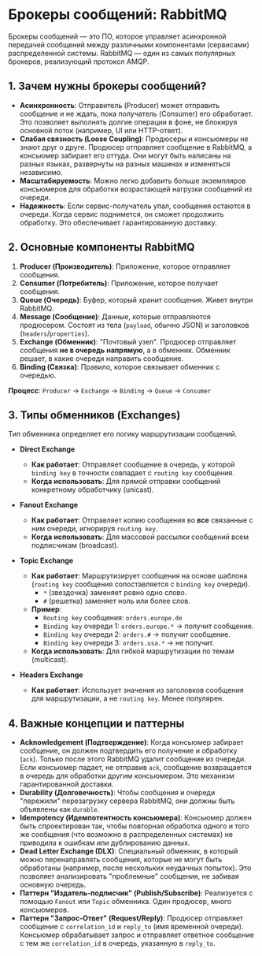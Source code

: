 # Брокеры сообщений: RabbitMQ

Брокеры сообщений — это ПО, которое управляет асинхронной передачей сообщений между различными компонентами (сервисами) распределенной системы. RabbitMQ — один из самых популярных брокеров, реализующий протокол AMQP.

## 1. Зачем нужны брокеры сообщений?
- **Асинхронность**: Отправитель (Producer) может отправить сообщение и не ждать, пока получатель (Consumer) его обработает. Это позволяет выполнять долгие операции в фоне, не блокируя основной поток (например, UI или HTTP-ответ).
- **Слабая связность (Loose Coupling)**: Продюсеры и консьюмеры не знают друг о друге. Продюсер отправляет сообщение в RabbitMQ, а консьюмер забирает его оттуда. Они могут быть написаны на разных языках, развернуты на разных машинах и изменяться независимо.
- **Масштабируемость**: Можно легко добавить больше экземпляров консьюмеров для обработки возрастающей нагрузки сообщений из очереди.
- **Надежность**: Если сервис-получатель упал, сообщения остаются в очереди. Когда сервис поднимется, он сможет продолжить обработку. Это обеспечивает гарантированную доставку.

## 2. Основные компоненты RabbitMQ

1.  **Producer (Производитель)**: Приложение, которое отправляет сообщения.
2.  **Consumer (Потребитель)**: Приложение, которое получает сообщения.
3.  **Queue (Очередь)**: Буфер, который хранит сообщения. Живет внутри RabbitMQ.
4.  **Message (Сообщение)**: Данные, которые отправляются продюсером. Состоят из тела (`payload`, обычно JSON) и заголовков (`headers`/`properties`).
5.  **Exchange (Обменник)**: "Почтовый узел". Продюсер отправляет сообщения **не в очередь напрямую**, а в обменник. Обменник решает, в какие очереди направить сообщение.
6.  **Binding (Связка)**: Правило, которое связывает обменник с очередью.

**Процесс**: `Producer` -> `Exchange` -> `Binding` -> `Queue` -> `Consumer`

## 3. Типы обменников (Exchanges)

Тип обменника определяет его логику маршрутизации сообщений.

- **Direct Exchange**
  - **Как работает**: Отправляет сообщение в очередь, у которой `binding key` в точности совпадает с `routing key` сообщения.
  - **Когда использовать**: Для прямой отправки сообщений конкретному обработчику (unicast).

- **Fanout Exchange**
  - **Как работает**: Отправляет копию сообщения во **все** связанные с ним очереди, игнорируя `routing key`.
  - **Когда использовать**: Для массовой рассылки сообщений всем подписчикам (broadcast).

- **Topic Exchange**
  - **Как работает**: Маршрутизирует сообщения на основе шаблона (`routing key` сообщения сопоставляется с `binding key` очереди).
    - `*` (звездочка) заменяет ровно одно слово.
    - `#` (решетка) заменяет ноль или более слов.
  - **Пример**:
    - `Routing key` сообщения: `orders.europe.de`
    - `Binding key` очереди 1: `orders.europe.*` -> получит сообщение.
    - `Binding key` очереди 2: `orders.#` -> получит сообщение.
    - `Binding key` очереди 3: `orders.usa.*` -> не получит.
  - **Когда использовать**: Для гибкой маршрутизации по темам (multicast).

- **Headers Exchange**
  - **Как работает**: Использует значения из заголовков сообщения для маршрутизации, а не `routing key`. Менее популярен.

## 4. Важные концепции и паттерны

- **Acknowledgement (Подтверждение)**: Когда консьюмер забирает сообщение, он должен подтвердить его получение и обработку (`ack`). Только после этого RabbitMQ удалит сообщение из очереди. Если консьюмер падает, не отправив `ack`, сообщение возвращается в очередь для обработки другим консьюмером. Это механизм гарантированной доставки.
- **Durability (Долговечность)**: Чтобы сообщения и очереди "пережили" перезагрузку сервера RabbitMQ, они должны быть объявлены как `durable`.
- **Idempotency (Идемпотентность консьюмера)**: Консьюмер должен быть спроектирован так, чтобы повторная обработка одного и того же сообщения (что возможно в распределенных системах) не приводила к ошибкам или дублированию данных.
- **Dead Letter Exchange (DLX)**: Специальный обменник, в который можно перенаправлять сообщения, которые не могут быть обработаны (например, после нескольких неудачных попыток). Это позволяет анализировать "проблемные" сообщения, не забивая основную очередь.
- **Паттерн "Издатель-подписчик" (Publish/Subscribe)**: Реализуется с помощью `Fanout` или `Topic` обменника. Один продюсер, много консьюмеров.
- **Паттерн "Запрос-Ответ" (Request/Reply)**: Продюсер отправляет сообщение с `correlation_id` и `reply_to` (имя временной очереди). Консьюмер обрабатывает запрос и отправляет ответное сообщение с тем же `correlation_id` в очередь, указанную в `reply_to`. 